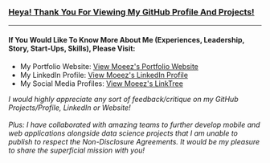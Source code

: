 
### <u>Heya! Thank You For Viewing My GitHub Profile And Projects!</u>
------------------------------------

#### If You Would Like To Know More About Me (Experiences, Leadership, Story, Start-Ups, Skills), Please Visit:
- My Portfolio Website: [View Moeez's Portfolio Website](https://moeezkhan.com)
- My LinkedIn Profile: [View Moeez's LinkedIn Profile](https://www.linkedin.com/in/moeez-khan-/)
- My Social Media Profiles: [View Moeez's LinkTree](https://linktr.ee/moeezkhan)

_I would highly appreciate any sort of feedback/critique on my GitHub Projects/Profile, LinkedIn or Website!_
<br>
<br>
_Plus: I have collaborated with amazing teams to further develop mobile and web applications alongside data science projects that I am unable to publish to respect the Non-Disclosure Agreements. It would be my pleasure to share the superficial mission with you!_


<!--
**MuhammadMoeezKhan/MuhammadMoeezKhan** is a ✨ _special_ ✨ repository because its `README.md` (this file) appears on your GitHub profile.

Here are some ideas to get you started:

- 🔭 I’m currently working on ...
- 🌱 I’m currently learning ...
- 👯 I’m looking to collaborate on ...
- 🤔 I’m looking for help with ...
- 💬 Ask me about ...
- 📫 How to reach me: ...
- 😄 Pronouns: ...
- ⚡ Fun fact: ...
-->
